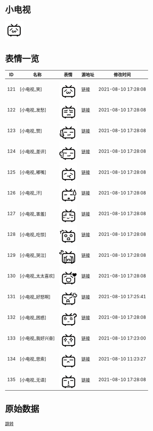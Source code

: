 # 小电视

<img src="./cover.png" height="60" alt="cover" />

# 表情一览

|ID|名称|表情|源地址|修改时间|
|----|----|----|----|----|
|121|[小电视_笑]|<img src="./pic/000121_%5B小电视_笑%5D.png" height="60" alt="笑"/>|[链接](http://i0.hdslb.com/bfs/emote/f80d384875183dfe2e24be13011c595c0210d273.png)|2021-08-10 17:28:08|
|122|[小电视_发愁]|<img src="./pic/000122_%5B小电视_发愁%5D.png" height="60" alt="发愁"/>|[链接](http://i0.hdslb.com/bfs/emote/05e279abbf3f72d5cc45548504a4220c5514b8b9.png)|2021-08-10 17:28:08|
|123|[小电视_赞]|<img src="./pic/000123_%5B小电视_赞%5D.png" height="60" alt="赞"/>|[链接](http://i0.hdslb.com/bfs/emote/86ccf6d0b5480169bf80f3582fae09d7ed455c06.png)|2021-08-10 17:28:08|
|124|[小电视_差评]|<img src="./pic/000124_%5B小电视_差评%5D.png" height="60" alt="差评"/>|[链接](http://i0.hdslb.com/bfs/emote/38456e3bde2839b00b536a8be13934fa57c8e298.png)|2021-08-10 17:28:08|
|125|[小电视_嘟嘴]|<img src="./pic/000125_%5B小电视_嘟嘴%5D.png" height="60" alt="嘟嘴"/>|[链接](http://i0.hdslb.com/bfs/emote/6fd437f547ef1e4f231ff475d02f58bb94cef5a5.png)|2021-08-10 17:28:08|
|126|[小电视_汗]|<img src="./pic/000126_%5B小电视_汗%5D.png" height="60" alt="汗"/>|[链接](http://i0.hdslb.com/bfs/emote/5c150cec77eae1b05d5ca46526450ff3beeb44d2.png)|2021-08-10 17:28:08|
|127|[小电视_害羞]|<img src="./pic/000127_%5B小电视_害羞%5D.png" height="60" alt="害羞"/>|[链接](http://i0.hdslb.com/bfs/emote/de3aee88f7b6cc20ba9480c96c02f83a844381a9.png)|2021-08-10 17:28:08|
|128|[小电视_吃惊]|<img src="./pic/000128_%5B小电视_吃惊%5D.png" height="60" alt="吃惊"/>|[链接](http://i0.hdslb.com/bfs/emote/05188008ea84c70d94e0076e28de15bf56f4c441.png)|2021-08-10 17:28:08|
|129|[小电视_哭泣]|<img src="./pic/000129_%5B小电视_哭泣%5D.png" height="60" alt="哭泣"/>|[链接](http://i0.hdslb.com/bfs/emote/938bdf98df945576ae88e2a22931db07ded9e663.png)|2021-08-10 17:28:08|
|130|[小电视_太太喜欢]|<img src="./pic/000130_%5B小电视_太太喜欢%5D.png" height="60" alt="太太喜欢"/>|[链接](http://i0.hdslb.com/bfs/emote/eb41a8c04840e4f77e76a4bff7a29ac89c432f4e.png)|2021-08-10 17:28:08|
|131|[小电视_好怒啊]|<img src="./pic/000131_%5B小电视_好怒啊%5D.png" height="60" alt="好怒啊"/>|[链接](http://i0.hdslb.com/bfs/emote/68d524b7e515396b6563d320fb710c64abfb1063.png)|2021-08-10 17:25:41|
|132|[小电视_困惑]|<img src="./pic/000132_%5B小电视_困惑%5D.png" height="60" alt="困惑"/>|[链接](http://i0.hdslb.com/bfs/emote/6853161f0eab3332b874ab7c6c0311035b7538f3.png)|2021-08-10 17:28:08|
|133|[小电视_我好兴奋]|<img src="./pic/000133_%5B小电视_我好兴奋%5D.png" height="60" alt="我好兴奋"/>|[链接](http://i0.hdslb.com/bfs/emote/a695fe1301aab2675ab6f6e34757c25a863a8617.png)|2021-08-10 17:23:00|
|134|[小电视_思索]|<img src="./pic/000134_%5B小电视_思索%5D.png" height="60" alt="思索"/>|[链接](http://i0.hdslb.com/bfs/emote/f8219e484d5a55787c3f1722dc3112d0eba03a69.png)|2021-08-10 11:23:27|
|135|[小电视_无语]|<img src="./pic/000135_%5B小电视_无语%5D.png" height="60" alt="无语"/>|[链接](http://i0.hdslb.com/bfs/emote/fbd12affebfdaadd3d721bffdb685a6b1ee71219.png)|2021-08-10 17:28:08|

# 原始数据

[跳转](./raw.json)

